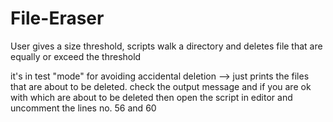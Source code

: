 # File-Eraser
User gives a size threshold, scripts walk a directory and deletes file that are equally or exceed the threshold

it's in test "mode" for avoiding accidental deletion --> just prints the files that are about to be deleted.
check the output message and if you are ok with which are about to be deleted then open the script in editor
and uncomment the lines  no. 56 and 60
